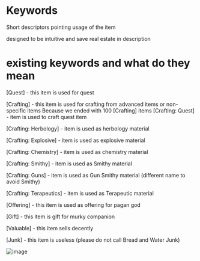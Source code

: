 # Keywords
Short descriptors pointing usage of the item

designed to be intuitive and save real estate in description

# existing keywords and what do they mean
[Quest] - this item is used for quest

[Crafting] - this item is used for crafting from advanced items or non-specific items
Because we ended with 100 [Crafting] items
[Crafting: Quest] - item is used to craft quest item

[Crafting: Herbology] - item is used as herbology material

[Crafting: Explosive] - item is used as explosive material

[Crafting: Chemistry] - item is used as chemistry material

[Crafting: Smithy] - item is used as Smithy material

[Crafting: Guns] - item is used as Gun Smithy material (different name to avoid Smithy)

[Crafting: Terapeutics] - item is used as Terapeutic material


[Offering] - this item is used as offering for pagan god

[Gift] - this item is gift for murky companion

[Valuable] - this item sells decently

[Junk] - this item is useless (please do not call Bread and Water Junk)


![image](https://github.com/user-attachments/assets/903f90ea-efeb-4d64-9d17-6b1a72b5e1f0)

